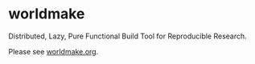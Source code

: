 worldmake
=========

Distributed, Lazy, Pure Functional Build Tool for Reproducible Research.

Please see [worldmake.org](http://worldmake.org).
